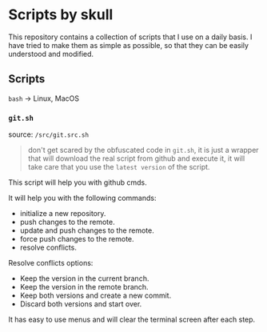 # Scripts by skull

This repository contains a collection of scripts that I use on a daily basis. I have tried to make them as simple as possible, so that they can be easily understood and modified.

## Scripts

`bash` -> Linux, MacOS

### `git.sh`
source: `/src/git.src.sh`

> don't get scared by the obfuscated code in `git.sh`, it is just a wrapper that will download the real script from github and execute it, it will take care that you use the `latest version` of the script.

This script will help you with github cmds.

It will help you with the following commands:

- initialize a new repository.
- push changes to the remote.
- update and push changes to the remote.
- force push changes to the remote.
- resolve conflicts.

Resolve conflicts options:
- Keep the version in the current branch.
- Keep the version in the remote branch.
- Keep both versions and create a new commit.
- Discard both versions and start over.

It has easy to use menus and will clear the terminal screen after each step.
